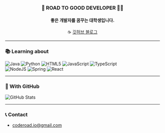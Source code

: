 <div align="center">
  
### 🎯 ROAD TO GOOD DEVELOPER 🏃‍♂️
#### 좋은 개발자를 꿈꾸는 대학생입니다.
☕ [깃허브 블로그](https://hangillee.github.io)
  
</div>

---

### 📚 Learning about
![Java](https://img.shields.io/badge/java-%23007396?style=for-the-badge&logo=java&logoColor=white)
![Python](https://img.shields.io/badge/python-%233776AB?style=for-the-badge&logo=python&logoColor=white)
![HTML5](https://img.shields.io/badge/html5-%23E34F26.svg?style=for-the-badge&logo=html5&logoColor=white)
![JavaScript](https://img.shields.io/badge/javascript-%23F7DF1E.svg?style=for-the-badge&logo=javascript&logoColor=black)
![TypeScript](https://img.shields.io/badge/typescript-%233178C6?style=for-the-badge&logo=typescript&logoColor=white)   
![NodeJS](https://img.shields.io/badge/node.js-%23339933?style=for-the-badge&logo=node.js&logoColor=white)
![Spring](https://img.shields.io/badge/spring-%236DB33F?style=for-the-badge&logo=spring&logoColor=white)
![React](https://img.shields.io/badge/react-%2361DAFB?style=for-the-badge&logo=react&logoColor=black)

---

### 💾 With GitHub
![GitHub Stats](https://github-readme-stats.vercel.app/api?username=hangillee&show_icons=true&theme=radical)   

---

### 📞 Contact
- coderoad.io@gmail.com

<!--
**hangillee/hangillee** is a ✨ _special_ ✨ repository because its `README.md` (this file) appears on your GitHub profile.

Here are some ideas to get you started:

- 🔭 I’m currently working on ...
- 🌱 I’m currently learning ...
- 👯 I’m looking to collaborate on ...
- 🤔 I’m looking for help with ...
- 💬 Ask me about ...
- 📫 How to reach me: ...
- 😄 Pronouns: ...
- ⚡ Fun fact: ...
-->
